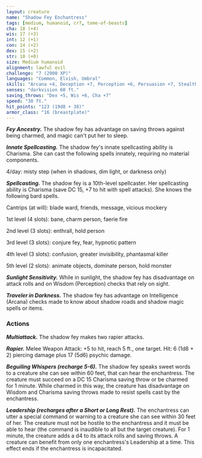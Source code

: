 ```yaml
---
layout: creature
name: "Shadow Fey Enchantress"
tags: [medium, humanoid, cr7, tome-of-beasts]
cha: 18 (+4)
wis: 17 (+3)
int: 12 (+1)
con: 14 (+2)
dex: 15 (+2)
str: 10 (+0)
size: Medium humanoid
alignment: lawful evil
challenge: "7 (2900 XP)"
languages: "Common, Elvish, Umbral"
skills: "Arcana +4, Deception +7, Perception +6, Persuasion +7, Stealth +5"
senses: "darkvision 60 ft."
saving_throws: "Dex +5, Wis +6, Cha +7"
speed: "30 ft."
hit_points: "123 (19d8 + 38)"
armor_class: "16 (breastplate)"
---
```


***Fey Ancestry.*** The shadow fey has advantage on saving throws against being charmed, and magic can't put her to sleep.

***Innate Spellcasting.*** The shadow fey's innate spellcasting ability is Charisma. She can cast the following spells innately, requiring no material components.

4/day: misty step (when in shadows, dim light, or darkness only)

***Spellcasting.*** The shadow fey is a 10th-level spellcaster. Her spellcasting ability is Charisma (save DC 15, +7 to hit with spell attacks). She knows the following bard spells.

Cantrips (at will): blade ward, friends, message, vicious mockery

1st level (4 slots): bane, charm person, faerie fire

2nd level (3 slots): enthrall, hold person

3rd level (3 slots): conjure fey, fear, hypnotic pattern

4th level (3 slots): confusion, greater invisibility, phantasmal killer

5th level (2 slots): animate objects, dominate person, hold monster

***Sunlight Sensitivity.*** While in sunlight, the shadow fey has disadvantage on attack rolls and on Wisdom (Perception) checks that rely on sight.

***Traveler in Darkness.*** The shadow fey has advantage on Intelligence (Arcana) checks made to know about shadow roads and shadow magic spells or items.

### Actions

***Multiattack.*** The shadow fey makes two rapier attacks.

***Rapier.*** Melee Weapon Attack: +5 to hit, reach 5 ft., one target. Hit: 6 (1d8 + 2) piercing damage plus 17 (5d6) psychic damage.

***Beguiling Whispers (recharge 5-6).*** The shadow fey speaks sweet words to a creature she can see within 60 feet, that can hear the enchantress. The creature must succeed on a DC 15 Charisma saving throw or be charmed for 1 minute. While charmed in this way, the creature has disadvantage on Wisdom and Charisma saving throws made to resist spells cast by the enchantress.

***Leadership (recharges after a Short or Long Rest).*** The enchantress can utter a special command or warning to a creature she can see within 30 feet of her. The creature must not be hostile to the enchantress and it must be able to hear (the command is inaudible to all but the target creature). For 1 minute, the creature adds a d4 to its attack rolls and saving throws. A creature can benefit from only one enchantress's Leadership at a time. This effect ends if the enchantress is incapacitated.

